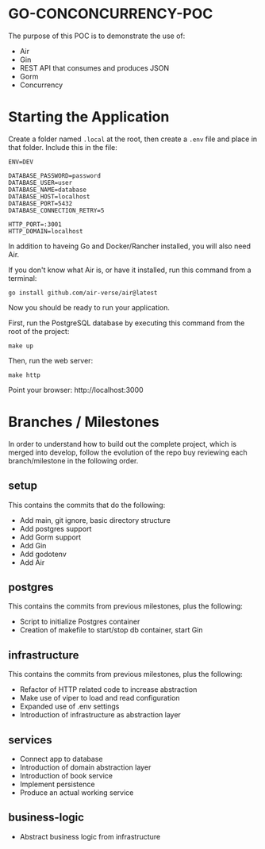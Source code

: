 # GO-CONCONCURRENCY-POC

The purpose of this POC is to demonstrate the use of:

- Air
- Gin
- REST API that consumes and produces JSON
- Gorm
- Concurrency

# Starting the Application

Create a folder named `.local` at the root, then create a `.env` file and place in that folder. Include this in the file:

```
ENV=DEV

DATABASE_PASSWORD=password
DATABASE_USER=user 
DATABASE_NAME=database
DATABASE_HOST=localhost
DATABASE_PORT=5432
DATABASE_CONNECTION_RETRY=5

HTTP_PORT=:3001
HTTP_DOMAIN=localhost
```

In addition to haveing Go and Docker/Rancher installed, you will also need Air.

If you don't know what Air is, or have it installed, run this command from a terminal:

`go install github.com/air-verse/air@latest`

Now you should be ready to run your application.

First, run the PostgreSQL database by executing this command from the root of the project:

`make up`

Then, run the web server:

`make http`

Point your browser: http://localhost:3000

# Branches / Milestones

In order to understand how to build out the complete project, which is merged into develop, follow the evolution
of the repo buy reviewing each branch/milestone in the following order.

## setup

This contains the commits that do the following:

- Add main, git ignore, basic directory structure
- Add postgres support
- Add Gorm support
- Add Gin
- Add godotenv
- Add Air

## postgres

This contains the commits from previous milestones, plus the following:

- Script to initialize Postgres container
- Creation of makefile to start/stop db container, start Gin

## infrastructure

This contains the commits from previous milestones, plus the following:

- Refactor of HTTP related code to increase abstraction
- Make use of viper to load and read configuration
- Expanded use of .env settings
- Introduction of infrastructure as abstraction layer

## services

- Connect app to database
- Introduction of domain abstraction layer
- Introduction of book service
- Implement persistence
- Produce an actual working service

## business-logic

- Abstract business logic from infrastructure